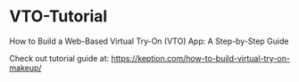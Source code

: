 # VTO-Tutorial
How to Build a Web-Based Virtual Try-On (VTO) App: A Step-by-Step Guide

Check out tutorial guide at: https://keption.com/how-to-build-virtual-try-on-makeup/
